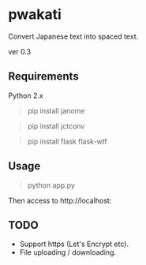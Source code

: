 # pwakati
Convert Japanese text into spaced text.

ver 0.3

## Requirements
Python 2.x

> pip install janome

> pip install jctconv

> pip install flask flask-wtf

## Usage
> python app.py <port> <debug>

Then access to http://localhost:<port>

## TODO
- Support https (Let's Encrypt etc).
- File uploading / downloading.
